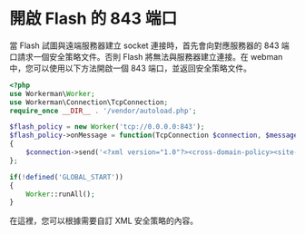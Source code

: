 # 開啟 Flash 的 843 端口

當 Flash 試圖與遠端服務器建立 socket 連接時，首先會向對應服務器的 843 端口請求一個安全策略文件。否則 Flash 將無法與服務器建立連接。在 webman 中，您可以使用以下方法開啟一個 843 端口，並返回安全策略文件。

```php
<?php
use Workerman\Worker;
use Workerman\Connection\TcpConnection;
require_once __DIR__ . '/vendor/autoload.php';

$flash_policy = new Worker('tcp://0.0.0.0:843');
$flash_policy->onMessage = function(TcpConnection $connection, $message)
{
    $connection->send('<?xml version="1.0"?><cross-domain-policy><site-control permitted-cross-domain-policies="all"/><allow-access-from domain="*" to-ports="*"/></cross-domain-policy>'."\0");
};

if(!defined('GLOBAL_START'))
{
    Worker::runAll();
}
```

在這裡，您可以根據需要自訂 XML 安全策略的內容。
